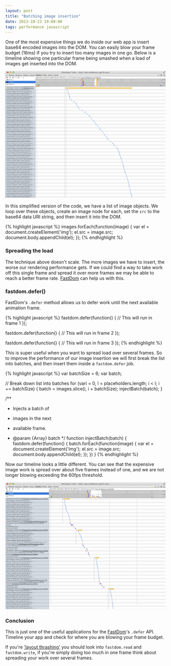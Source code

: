 ```yaml
---
layout: post
title: "Batching image insertion"
date: 2013-10-23 19:09:00
tags: performance javascript
---
```


One of the most expensive things we do inside our web app is insert base64 encoded images into the DOM. You can easily blow your frame budget (16ms) if you try to insert too many images in one go. Below is a timeline showing one particular frame being smashed when a load of images get inserted into the DOM.

[![](/lib/images/batching-image-insertion-1.png)](/lib/images/batching-image-insertion-1.png)

In this simplified version of the code, we have a list of image objects. We loop over these objects, create an image node for each, set the `src` to the base64 data URI string, and then insert it into the DOM.

{% highlight javascript %}
images.forEach(function(image) {
  var el = document.createElement('img');
  el.src = image.src;
  document.body.appendChild(el);
});
{% endhighlight %}

### Spreading the load

The technique above doesn't scale. The more images we have to insert, the worse our rendering performance gets. If we could find a way to take work off this single frame and spread it over more frames we may be able to reach a better frame rate. [FastDom](http://github.com/wilsonpage/fastdom) can help us with this.

### fastdom.defer()

FastDom's `.defer` method allows us to defer work until the next available animation frame.

{% highlight javascript %}
fastdom.defer(function() {
  // This will run in frame 1
});

fastdom.defer(function() {
  // This will run in frame 2
});

fastdom.defer(function() {
  // This will run in frame 3
});
{% endhighlight %}

This is super useful when you want to spread load over several frames. So to improve the performance of our image insertion we will first break the list into batches, and then insert them inside a `fastdom.defer` job.

{% highlight javascript %}
var batchSize = 6;
var batch;

// Break down list into batches
for (vari = 0, l = placeholders.length; i < l; i += batchSize) {
  batch = images.slice(i, i + batchSize);
  injectBatch(batch);
}

/**
 * Injects a batch of
 * images in the next
 * available frame.

 * @param  {Array} batch
 */
function injectBatch(batch) {
  fastdom.defer(function() {
    batch.forEach(function(image) {
      var el = document.createElement('img');
      el.src = image.src;
      document.body.appendChild(el);
    });
  })
}
{% endhighlight %}

Now our timeline looks a little different. You can see that the expensive image work is spread over about five frames instead of one, and we are not longer blowing exceeding the 60fps threshold.

[![](/lib/images/batching-image-insertion-2.png)](/lib/images/batching-image-insertion-2.png)

### Conclusion

This is just one of the useful applications for the [FastDom](http://github.com/wilsonpage/fastdom)'s `.defer` API. Timeline your app and check for where you are blowing your frame budget.

If you're ['layout thrashing'](/preventing-layout-thrashing) you should look into `fastdom.read` and `fastdom.write`, if you're simply doing too much in one frame think about spreading your work over several frames.
